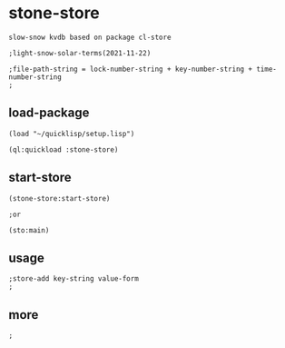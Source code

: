 # stone-store
```common-lisp
slow-snow kvdb based on package cl-store

;light-snow-solar-terms(2021-11-22)

;file-path-string = lock-number-string + key-number-string + time-number-string
;
```

## load-package
```common-lisp
(load "~/quicklisp/setup.lisp")

(ql:quickload :stone-store)

```

## start-store
```common-lisp
(stone-store:start-store)

;or

(sto:main)

```

## usage
```common-lisp
;store-add key-string value-form
;
```

## more
```common-lisp
;
```

